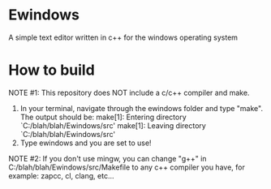 # Ewindows
A simple text editor written in c++ for the windows operating system
# How to build
NOTE #1: This repository does NOT include a c/c++ compiler and make.

1. In your terminal, navigate through the ewindows folder and type "make". The output should be:
  make[1]: Entering directory \`C:/blah/blah/Ewindows/src'
  make[1]: Leaving directory \`C:/blah/blah/Ewindows/src'
2. Type ewindows and you are set to use!

NOTE #2: If you don't use mingw, you can change "g++" in C:/blah/blah/Ewindows/src/Makefile to any c++ compiler you have, for example: zapcc, cl, clang, etc...
